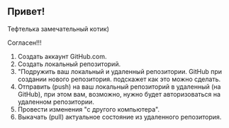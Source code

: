 ## Привет!

Тефтелька замечательный котик)

Согласен!!!

1. Создать аккаунт GitHub.com.
2. Создать локальный репозиторий.
3. "Подружить ваш локальный и удаленный репозитории. GitHub при создании нового репозитория.
подскажет как это можно сделать.
4. Отправить (push) на ваш локальный репозиторий в удаленный (на GitHub), при этом вам, возможно, нужно будет авторизоваться
на удаленном репозитории.
5. Провести изменения "с другого компьютера".
6. Выкачать (pull) актуальное состояние из удаленного репозитория.

